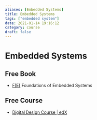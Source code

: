 ```yaml
---
aliases: [Embedded Systems]
title: Embedded Systems
tags: ["embedded system"]
date: 2021-01-14 19:16:12
category: course
draft: false
---
```


# Embedded Systems

## Free Book

- [F(E)](https://f-of-e.org/) Foundations of Embedded Systems

## Free Course

- [Digital Design Course | edX](https://www.edx.org/course/digital-design-2)
